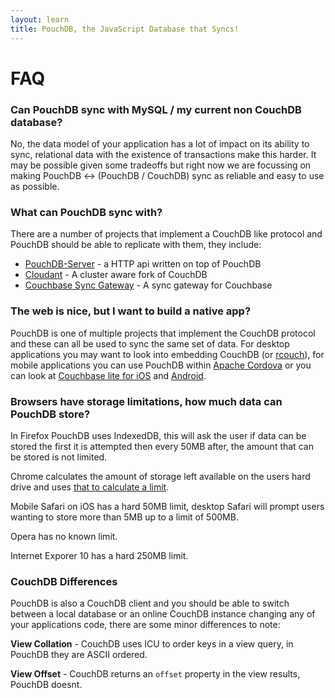 ```yaml
---
layout: learn
title: PouchDB, the JavaScript Database that Syncs!
---
```


# FAQ


### Can PouchDB sync with MySQL / my current non CouchDB database?

No, the data model of your application has a lot of impact on its ability to sync, relational data with the existence of transactions make this harder. It may be possible given some tradeoffs but right now we are focussing on making PouchDB <-> (PouchDB / CouchDB) sync as reliable and easy to use as possible.

### What can PouchDB sync with?

There are a number of projects that implement a CouchDB like protocol and PouchDB should be able to replicate with them, they include:

 * [PouchDB-Server](https://github.com/nick-thompson/pouchdb-server) - a HTTP api written on top of PouchDB
 * [Cloudant](https://cloudant.com/) - A cluster aware fork of CouchDB
 * [Couchbase Sync Gateway](http://www.couchbase.com/communities/couchbase-sync-gateway) - A sync gateway for Couchbase

### The web is nice, but I want to build a native app?

PouchDB is one of multiple projects that implement the CouchDB protocol and these can all be used to sync the same set of data. For desktop applications you may want to look into embedding CouchDB (or [rcouch](https://github.com/refuge/rcouch)), for mobile applications you can use PouchDB within [Apache Cordova](http://cordova.apache.org/) or you can look at [Couchbase lite for iOS](https://github.com/couchbase/couchbase-lite-ios) and [Android](https://github.com/couchbase/couchbase-lite-android).

### Browsers have storage limitations, how much data can PouchDB store?

In Firefox PouchDB uses IndexedDB, this will ask the user if data can be stored the first it is attempted then every 50MB after, the amount that can be stored is not limited.

Chrome calculates the amount of storage left available on the users hard drive and uses [that to calculate a limit](https://developers.google.com/chrome/whitepapers/storage#temporary).

Mobile Safari on iOS has a hard 50MB limit, desktop Safari will prompt users wanting to store more than 5MB up to a limit of 500MB.

Opera has no known limit.

Internet Exporer 10 has a hard 250MB limit.

### CouchDB Differences

PouchDB is also a CouchDB client and you should be able to switch between a local database or an online CouchDB instance changing any of your applications code, there are some minor differences to note:

**View Collation** - CouchDB uses ICU to order keys in a view query, in PouchDB they are ASCII ordered.

**View Offset** - CouchDB returns an `offset` property in the view results, PouchDB doesnt.
